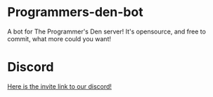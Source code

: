 # Programmers-den-bot
A bot for The Programmer's Den server! It's opensource, and free to commit, what more could you want!

# Discord
[Here is the invite link to our discord!](https://discord.gg/GVusfxj)
